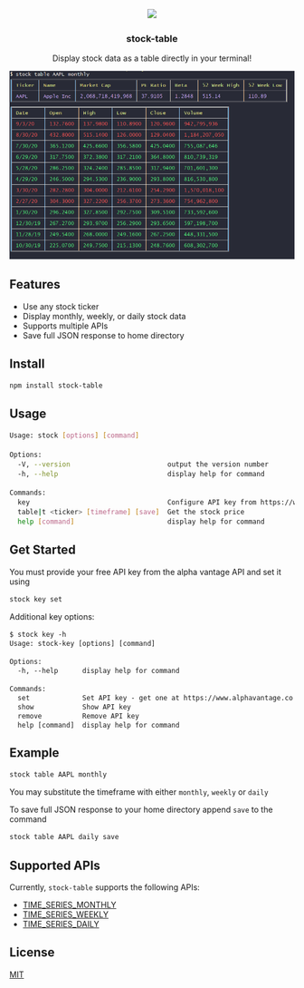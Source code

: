 <p align="center">
  <img src="https://image.flaticon.com/icons/svg/791/791788.svg" height="64">
  <h3 align="center">stock-table</h3>
  <p align="center">Display stock data as a table directly in your terminal!<p>
  <p align="center">
</p>
</p>
<p align="center"><img src="./example_table.png" alt="PNG"></p>

## Features

* Use any stock ticker 
* Display monthly, weekly, or daily stock data
* Supports multiple APIs
* Save full JSON response to home directory

## Install

```
npm install stock-table
```

## Usage

```bash
Usage: stock [options] [command]

Options:
  -V, --version                        output the version number
  -h, --help                           display help for command

Commands:
  key                                  Configure API key from https://www.alphavantage.co
  table|t <ticker> [timeframe] [save]  Get the stock price
  help [command]                       display help for command
```

## Get Started
You must provide your free API key from the alpha vantage API and set it using 
```bash
stock key set 
```

Additional key options:
```
$ stock key -h
Usage: stock-key [options] [command]

Options:
  -h, --help      display help for command

Commands:
  set             Set API key - get one at https://www.alphavantage.co
  show            Show API key
  remove          Remove API key
  help [command]  display help for command
```

## Example
```bash
stock table AAPL monthly
```

You may substitute the timeframe with either `monthly`, `weekly` or `daily`

To save full JSON response to your home directory append `save` to the command

```bash
stock table AAPL daily save
```

## Supported APIs

Currently, `stock-table` supports the following APIs:

- [TIME_SERIES_MONTHLY](https://www.alphavantage.co/documentation/#monthly)
- [TIME_SERIES_WEEKLY](https://www.alphavantage.co/documentation/#weekly)
- [TIME_SERIES_DAILY](https://www.alphavantage.co/documentation/#daily)


## License

[MIT](https://opensource.org/licenses/MIT)